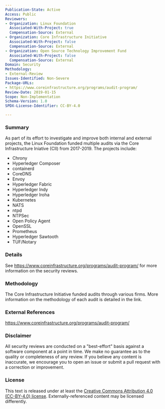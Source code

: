 ```yaml
---
Publication-State: Active
Access: Public
Reviewers:
- Organization: Linux Foundation
  Associated-With-Project: true
  Compensation-Source: External
- Organization: Core Infrastructure Initiative
  Associated-With-Project: false
  Compensation-Source: External
- Organization: Open Source Technology Improvement Fund
  Associated-With-Project: false
  Compensation-Source: External  
Domain: Security
Methodology:
- External-Review
Issues-Identified: Non-Severe
Package-URLs:
- https://www.coreinfrastructure.org/programs/audit-program/
Review-Date: 2019-01-15
Scope: Non-Implementation
Schema-Version: 1.0
SPDX-License-Identifier: CC-BY-4.0

---
```

  
### Summary

As part of its effort to investigate and improve both internal and external projects, the Linux Foundation funded multiple audits via the Core Infrastructure Iniative (CII) from 2017-2019. The projects include:

- Chrony
- Hyperledger Composer
- containerd
- CoreDNS
- Envoy
- Hyperledger Fabric
- Hyperledger Indy
- Hyperledger Iroha
- Kubernetes
- NATS
- ntpd
- NTPSec
- Open Policy Agent
- OpenSSL
- Prometheus
- Hyperledger Sawtooth
- TUF/Notary

### Details

See https://www.coreinfrastructure.org/programs/audit-program/ for more information on the security reviews. 

### Methodology

The Core Infrastructure Initiative funded audits through various firms. More information on the methodology of each audit is detailed in the link. 

### External References

https://www.coreinfrastructure.org/programs/audit-program/

### Disclaimer

All security reviews are conducted on a "best-effort" basis against a software
component at a point in time. We make no guarantee as to the quality or completeness
of any review. If you believe any content is inaccurate, we encourage you to open
an issue or submit a pull request with a correction or improvement.

### License

This text is released under at least the
[Creative Commons Attribution 4.0 (CC-BY-4.0) license](https://creativecommons.org/licenses/by/4.0/legalcode.txt).
Externally-referenced content may be licensed differently.
